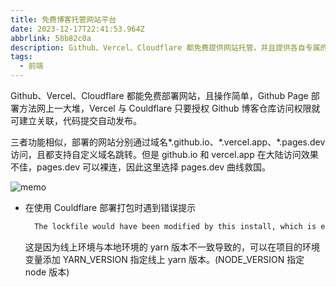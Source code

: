 ```yaml
---
title: 免费博客托管网站平台
date: 2023-12-17T22:41:53.964Z
abbrlink: 58b82c0a
description: Github、Vercel、Cloudflare 都免费提供网站托管，并且提供各自专属的域名 -- github.io、vercel.app、pages.dev。
tags:
  - 前端
---
```


Github、Vercel、Cloudflare 都能免费部署网站，且操作简单，Github Page 部署方法网上一大堆，Vercel 与 Couldflare 只要授权 Github 博客仓库访问权限就可建立关联，代码提交自动发布。

三者功能相似，部署的网站分别通过域名\*.github.io、\*.vercel.app、\*.pages.dev 访问，且都支持自定义域名跳转。但是 github.io 和 vercel.app 在大陆访问效果不佳，pages.dev 可以裸连，因此这里选择 pages.dev 曲线救国。

![memo](/images/58b82c0a.jpg)

- 在使用 Couldflare 部署打包时遇到错误提示

  ```bash {1}
    The lockfile would have been modified by this install, which is explicitly forbidden.
  ```

  这是因为线上环境与本地环境的 yarn 版本不一致导致的，可以在项目的环境变量添加 YARN_VERSION 指定线上 yarn 版本。(NODE_VERSION 指定 node 版本)
